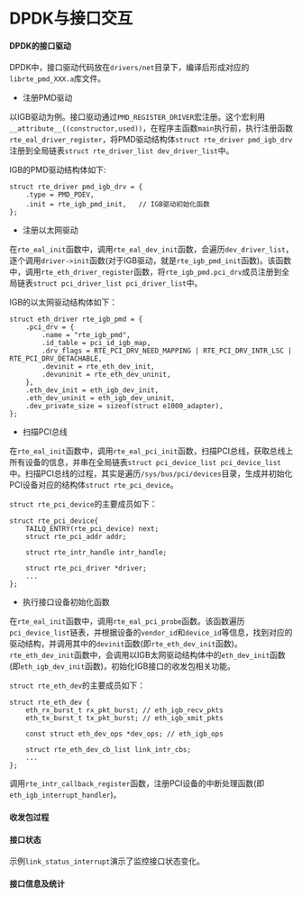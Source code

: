 # DPDK与接口交互

#### DPDK的接口驱动

DPDK中，接口驱动代码放在`drivers/net`目录下，编译后形成对应的`librte_pmd_XXX.a`库文件。

+ 注册PMD驱动

以IGB驱动为例。接口驱动通过`PMD_REGISTER_DRIVER`宏注册。这个宏利用`__attribute__((constructor,used))`，在程序主函数`main`执行前，执行注册函数`rte_eal_driver_register`，将PMD驱动结构体`struct rte_driver pmd_igb_drv`注册到全局链表`struct rte_driver_list dev_driver_list`中。

IGB的PMD驱动结构体如下:
```
struct rte_driver pmd_igb_drv = {
	.type = PMD_PDEV,
	.init = rte_igb_pmd_init,	// IGB驱动初始化函数
};
```

+ 注册以太网驱动

在`rte_eal_init`函数中，调用`rte_eal_dev_init`函数，会遍历`dev_driver_list`，逐个调用`driver->init`函数(对于IGB驱动，就是`rte_igb_pmd_init`函数)。该函数中，调用`rte_eth_driver_register`函数，将`rte_igb_pmd.pci_drv`成员注册到全局链表`struct pci_driver_list pci_driver_list`中。

IGB的以太网驱动结构体如下：
```
struct eth_driver rte_igb_pmd = {
	.pci_drv = {
		.name = "rte_igb_pmd",
		.id_table = pci_id_igb_map,
		.drv_flags = RTE_PCI_DRV_NEED_MAPPING | RTE_PCI_DRV_INTR_LSC | RTE_PCI_DRV_DETACHABLE,
		.devinit = rte_eth_dev_init, 
		.devuninit = rte_eth_dev_uninit,
	},
	.eth_dev_init = eth_igb_dev_init,
	.eth_dev_uninit = eth_igb_dev_uninit,
	.dev_private_size = sizeof(struct e1000_adapter),
};
```

+ 扫描PCI总线

在`rte_eal_init`函数中，调用`rte_eal_pci_init`函数，扫描PCI总线，获取总线上所有设备的信息，并串在全局链表`struct pci_device_list pci_device_list`中。扫描PCI总线的过程，其实是遍历`/sys/bus/pci/devices`目录，生成并初始化PCI设备对应的结构体`struct rte_pci_device`。

`struct rte_pci_device`的主要成员如下：
```
struct rte_pci_device{
	TAILQ_ENTRY(rte_pci_device) next;
	struct rte_pci_addr addr;

	struct rte_intr_handle intr_handle;

	struct rte_pci_driver *driver;
	...
};
```

+ 执行接口设备初始化函数

在`rte_eal_init`函数中，调用`rte_eal_pci_probe`函数。该函数遍历`pci_device_list`链表，并根据设备的`vendor_id`和`device_id`等信息，找到对应的驱动结构，并调用其中的`devinit`函数(即`rte_eth_dev_init`函数)。 `rte_eth_dev_init`函数中，会调用以IGB太网驱动结构体中的`eth_dev_init`函数(即`eth_igb_dev_init`函数)，初始化IGB接口的收发包相关功能。

`struct rte_eth_dev`的主要成员如下：
```
struct rte_eth_dev {
	eth_rx_burst_t rx_pkt_burst; // eth_igb_recv_pkts
	eth_tx_burst_t tx_pkt_burst; // eth_igb_xmit_pkts

	const struct eth_dev_ops *dev_ops; // eth_igb_ops

	struct rte_eth_dev_cb_list link_intr_cbs;
	...
};

```

调用`rte_intr_callback_register`函数，注册PCI设备的中断处理函数(即`eth_igb_interrupt_handler`)。

#### 收发包过程


#### 接口状态
示例`link_status_interrupt`演示了监控接口状态变化。

#### 接口信息及统计




